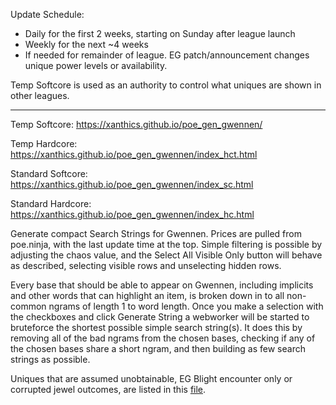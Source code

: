 <p>Update Schedule:</p>
<ul>
<li>Daily for the first 2 weeks, starting on Sunday after league launch</li>
<li>Weekly for the next ~4 weeks</li>
<li>If needed for remainder of league.  EG patch/announcement changes unique power levels or availability.</li>
</ul>
<p>Temp Softcore is used as an authority to control what uniques are shown in other leagues.</p>

<hr />

Temp Softcore: https://xanthics.github.io/poe_gen_gwennen/

Temp Hardcore: https://xanthics.github.io/poe_gen_gwennen/index_hct.html

Standard Softcore: https://xanthics.github.io/poe_gen_gwennen/index_sc.html

Standard Hardcore: https://xanthics.github.io/poe_gen_gwennen/index_hc.html

Generate compact Search Strings for Gwennen. Prices are pulled from poe.ninja, with the last update time at the top. Simple filtering is possible by adjusting the chaos value, and the Select All Visible Only button will behave as described, selecting visible rows and unselecting hidden rows.

Every base that should be able to appear on Gwennen, including implicits and other words that can highlight an item, is broken down in to all non-common ngrams of length 1 to word length. Once you make a selection with the checkboxes and click Generate String a webworker will be started to bruteforce the shortest possible simple search string(s). It does this by removing all of the bad ngrams from the chosen bases, checking if any of the chosen bases share a short ngram, and then building as few search strings as possible.

Uniques that are assumed unobtainable, EG Blight encounter only or corrupted jewel outcomes, are listed in this [file](ninja_data.py).